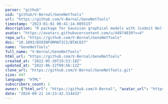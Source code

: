 ```yaml
---
parser: "github"
uid: "github/V-Bernal/GeneNetTools"
url: "https://github.com/V-Bernal/GeneNetTools"
timestamp: "2023-01-01 00:41:14.005515"
description: "R package for Gaussian graphical models with (Ledoit Wolf) shrinkage "
avatar: "https://avatars.githubusercontent.com/u/44974039?v=4"
repo_url: "https://github.com/V-Bernal/GeneNetTools"
doi: "10.1093/BIOINFORMATICS/BTAC657"
name: "GeneNetTools"
full_name: "V-Bernal/GeneNetTools"
html_url: "https://github.com/V-Bernal/GeneNetTools"
created_at: "2022-05-30T19:53:18Z"
updated_at: "2022-06-22T09:56:12Z"
clone_url: "https://github.com/V-Bernal/GeneNetTools.git"
size: 447
language: "HTML"
subscribers_count: 1
owner: {"html_url": "https://github.com/V-Bernal", "avatar_url": "https://avatars.githubusercontent.com/u/44974039?v=4", "login": "V-Bernal", "type": "User"}
date: "2024-09-21 14:23:42.314432"
---
```

